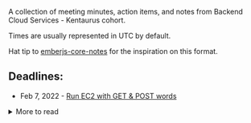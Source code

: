 A collection of meeting minutes, action items, and notes from Backend Cloud Services - Kentaurus cohort.

Times are usually represented in UTC by default.

Hat tip to [emberjs-core-notes](https://github.com/emberjs/core-notes) for the inspiration on this format.

## Deadlines:
- Feb 7, 2022 - [Run EC2 with GET & POST words](/cohort/action-items/2022-01/2022-01-30.md)

<details>
  <summary>More to read</summary>

  - Jan 30, 2022 - [What is AWS](/read-more/aws.md)
  - Jan 30, 2022 - [What does a backend dev do? Job overview & expectations](/read-more/backend-cloud-role-overview.md)
</details>
